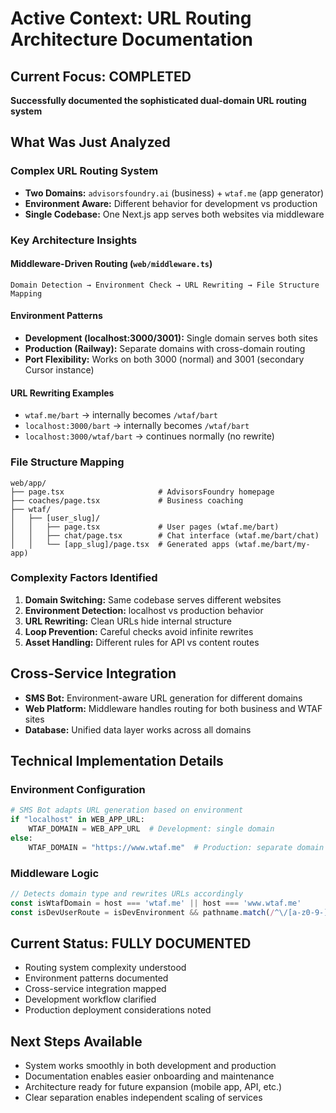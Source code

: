 # Active Context: URL Routing Architecture Documentation

## Current Focus: COMPLETED
**Successfully documented the sophisticated dual-domain URL routing system**

## What Was Just Analyzed

### Complex URL Routing System
- **Two Domains:** `advisorsfoundry.ai` (business) + `wtaf.me` (app generator)
- **Environment Aware:** Different behavior for development vs production
- **Single Codebase:** One Next.js app serves both websites via middleware

### Key Architecture Insights

#### Middleware-Driven Routing (`web/middleware.ts`)
```
Domain Detection → Environment Check → URL Rewriting → File Structure Mapping
```

#### Environment Patterns
- **Development (localhost:3000/3001):** Single domain serves both sites
- **Production (Railway):** Separate domains with cross-domain routing
- **Port Flexibility:** Works on both 3000 (normal) and 3001 (secondary Cursor instance)

#### URL Rewriting Examples
- `wtaf.me/bart` → internally becomes `/wtaf/bart`
- `localhost:3000/bart` → internally becomes `/wtaf/bart`
- `localhost:3000/wtaf/bart` → continues normally (no rewrite)

### File Structure Mapping
```
web/app/
├── page.tsx                     # AdvisorsFoundry homepage
├── coaches/page.tsx             # Business coaching
├── wtaf/
│   ├── [user_slug]/
│   │   ├── page.tsx             # User pages (wtaf.me/bart)
│   │   ├── chat/page.tsx        # Chat interface (wtaf.me/bart/chat)
│   │   └── [app_slug]/page.tsx  # Generated apps (wtaf.me/bart/my-app)
```

### Complexity Factors Identified
1. **Domain Switching:** Same codebase serves different websites
2. **Environment Detection:** localhost vs production behavior
3. **URL Rewriting:** Clean URLs hide internal structure
4. **Loop Prevention:** Careful checks avoid infinite rewrites
5. **Asset Handling:** Different rules for API vs content routes

## Cross-Service Integration
- **SMS Bot:** Environment-aware URL generation for different domains
- **Web Platform:** Middleware handles routing for both business and WTAF sites
- **Database:** Unified data layer works across all domains

## Technical Implementation Details

### Environment Configuration
```python
# SMS Bot adapts URL generation based on environment
if "localhost" in WEB_APP_URL:
    WTAF_DOMAIN = WEB_APP_URL  # Development: single domain
else:
    WTAF_DOMAIN = "https://www.wtaf.me"  # Production: separate domain
```

### Middleware Logic
```javascript
// Detects domain type and rewrites URLs accordingly
const isWtafDomain = host === 'wtaf.me' || host === 'www.wtaf.me'
const isDevUserRoute = isDevEnvironment && pathname.match(/^\/[a-z0-9-]+/)
```

## Current Status: FULLY DOCUMENTED
- Routing system complexity understood
- Environment patterns documented
- Cross-service integration mapped
- Development workflow clarified
- Production deployment considerations noted

## Next Steps Available
- System works smoothly in both development and production
- Documentation enables easier onboarding and maintenance
- Architecture ready for future expansion (mobile app, API, etc.)
- Clear separation enables independent scaling of services 